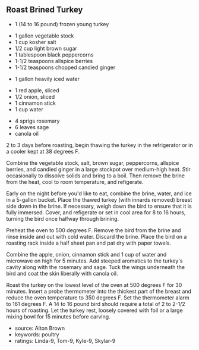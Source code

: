 Roast Brined Turkey
-------------------

- 1 (14 to 16 pound) frozen young turkey
<!-- -->
- 1 gallon vegetable stock
- 1 cup kosher salt
- 1/2 cup light brown sugar
- 1 tablespoon black peppercorns
- 1-1/2 teaspoons allspice berries
- 1-1/2 teaspoons chopped candied ginger
<!-- -->
- 1 gallon heavily iced water
<!-- -->
- 1 red apple, sliced
- 1/2 onion, sliced
- 1 cinnamon stick
- 1 cup water
<!-- -->
- 4 sprigs rosemary
- 6 leaves sage
- canola oil

2 to 3 days before roasting, begin thawing the turkey in the
refrigerator or in a cooler kept at 38 degrees F.

Combine the vegetable stock, salt, brown sugar, peppercorns, allspice
berries, and candied ginger in a large stockpot over medium-high heat.
Stir occasionally to dissolve solids and bring to a boil.  Then remove
the brine from the heat, cool to room temperature, and refigerate.

Early on the night before you'd like to eat, combine the brine, water,
and ice in a 5-gallon bucket.  Place the thawed turkey (with innards
removed) breast side down in the brine.  If necessary, weigh down the
bird to ensure that it is fully immersed.  Cover, and refigerate or
set in cool area for 8 to 16 hours, turning the bird once halfway
through brining.

Preheat the oven to 500 degrees F.  Remove the bird from the brine and
rinse inside and out with cold water.  Discard the brine.  Place the
bird on a roasting rack inside a half sheet pan and pat dry with paper
towels.

Combine the apple, onion, cinnamon stick and 1 cup of water and
microwave on high for 5 minutes.  Add steeped aromatics to the
turkey's cavity along with the rosemary and sage.  Tuck the wings
underneath the bird and coat the skin liberally with canola oil.

Roast the turkey on the lowest level of the oven at 500 degrees F for
30 minutes.  Insert a probe thermometer into the thickest part of the
breast and reduce the oven temperature to 350 degrees F.  Set the
thermometer alarm to 161 degrees F.  A 14 to 16 pound bird should
require a total of 2 to 2-1/2 hours of roasting.  Let the turkey rest,
loosely covered with foil or a large mixing bowl for 15 minutes before
carving.

- source: Alton Brown
- keywords: poultry
- ratings: Linda-9, Tom-9, Kyle-9, Skylar-9
